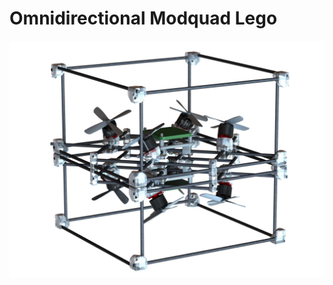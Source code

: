 # Omnidirectional Modquad Lego

<script src="github.com/swarmslab/ModQuad-Lego/blob/main/Omnidirectional/STL/Omnidirectional_mod_all.STL"></script>


![](Omnidirectional/omnidirectional_1.JPG)


